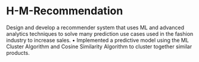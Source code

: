 # H-M-Recommendation



Design and develop a recommender system that uses ML and advanced analytics techniques to solve many prediction use cases used in the fashion industry to increase sales.
• Implemented a predictive model using the ML Cluster Algorithm and Cosine Similarity Algorithm to cluster together similar products.
